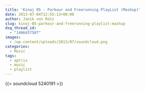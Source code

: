 ```yaml
---
title: 'Kinaj 05 - Parkour and Freerunning PlayList (Mashup)'
date: 2013-07-04T12:55:13+00:00
author: Janik von Rotz
slug: kinaj-05-parkour-and-freerunning-playlist-mashup
dsq_thread_id:
  - "1466437587"
images:
  - /wp-content/uploads/2013/07/soundcloud.png
categories:
  - Music
tags:
  - aptrix
  - music
  - playlist
---
```

{{< soundcloud 5240191 >}}